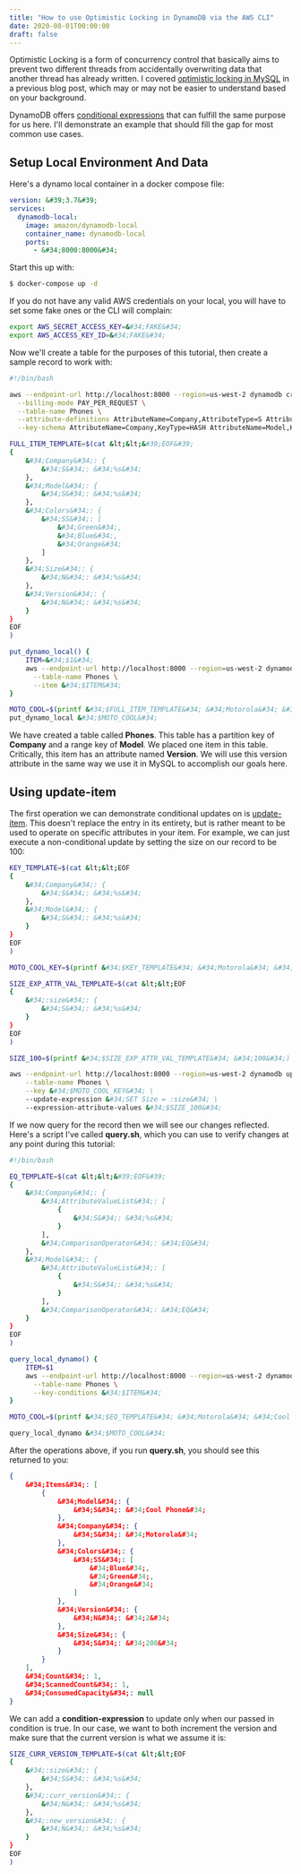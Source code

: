 ```yaml
---
title: "How to use Optimistic Locking in DynamoDB via the AWS CLI"
date: 2020-08-01T00:00:00
draft: false
---
```


Optimistic Locking is a form of concurrency control that basically aims to prevent two different threads from accidentally overwriting data that another thread has already written. I covered [optimistic locking in MySQL](https://nickolasfisher.com/blog/Optimistic-Locking-in-MySQLExplain-Like-Im-Five) in a previous blog post, which may or may not be easier to understand based on your background.

DynamoDB offers [conditional expressions](https://docs.aws.amazon.com/amazondynamodb/latest/developerguide/Expressions.ConditionExpressions.html) that can fulfill the same purpose for us here. I&#39;ll demonstrate an example that should fill the gap for most common use cases.

## Setup Local Environment And Data

Here&#39;s a dynamo local container in a docker compose file:

``` yaml
version: &#39;3.7&#39;
services:
  dynamodb-local:
    image: amazon/dynamodb-local
    container_name: dynamodb-local
    ports:
      - &#34;8000:8000&#34;

```

Start this up with:

``` bash
$ docker-compose up -d

```

If you do not have any valid AWS credentials on your local, you will have to set some fake ones or the CLI will complain:

``` bash
export AWS_SECRET_ACCESS_KEY=&#34;FAKE&#34;
export AWS_ACCESS_KEY_ID=&#34;FAKE&#34;

```

Now we&#39;ll create a table for the purposes of this tutorial, then create a sample record to work with:

``` bash
#!/bin/bash

aws --endpoint-url http://localhost:8000 --region=us-west-2 dynamodb create-table \
  --billing-mode PAY_PER_REQUEST \
  --table-name Phones \
  --attribute-definitions AttributeName=Company,AttributeType=S AttributeName=Model,AttributeType=S \
  --key-schema AttributeName=Company,KeyType=HASH AttributeName=Model,KeyType=RANGE

FULL_ITEM_TEMPLATE=$(cat &lt;&lt;&#39;EOF&#39;
{
    &#34;Company&#34;: {
        &#34;S&#34;: &#34;%s&#34;
    },
    &#34;Model&#34;: {
        &#34;S&#34;: &#34;%s&#34;
    },
    &#34;Colors&#34;: {
        &#34;SS&#34;: [
            &#34;Green&#34;,
            &#34;Blue&#34;,
            &#34;Orange&#34;
        ]
    },
    &#34;Size&#34;: {
        &#34;N&#34;: &#34;%s&#34;
    },
    &#34;Version&#34;: {
        &#34;N&#34;: &#34;%s&#34;
    }
}
EOF
)

put_dynamo_local() {
    ITEM=&#34;$1&#34;
    aws --endpoint-url http://localhost:8000 --region=us-west-2 dynamodb put-item \
      --table-name Phones \
      --item &#34;$ITEM&#34;
}

MOTO_COOL=$(printf &#34;$FULL_ITEM_TEMPLATE&#34; &#34;Motorola&#34; &#34;Cool Phone&#34; &#34;12&#34; &#34;1&#34;)
put_dynamo_local &#34;$MOTO_COOL&#34;

```

We have created a table called **Phones**. This table has a partition key of **Company** and a range key of **Model**. We placed one item in this table. Critically, this
item has an attribute named **Version**. We will use this version attribute in the same way we use it in MySQL to accomplish our goals here.

## Using update-item

The first operation we can demonstrate conditional updates on is [update-item](https://docs.aws.amazon.com/cli/latest/reference/dynamodb/update-item.html). This doesn&#39;t replace the entry in its entirety, but is rather meant to be used to operate on specific attributes in your item. For example, we can just execute a non-conditional update by setting the size on our record to be 100:

``` bash
KEY_TEMPLATE=$(cat &lt;&lt;EOF
{
    &#34;Company&#34;: {
        &#34;S&#34;: &#34;%s&#34;
    },
    &#34;Model&#34;: {
        &#34;S&#34;: &#34;%s&#34;
    }
}
EOF
)

MOTO_COOL_KEY=$(printf &#34;$KEY_TEMPLATE&#34; &#34;Motorola&#34; &#34;Cool Phone&#34;)

SIZE_EXP_ATTR_VAL_TEMPLATE=$(cat &lt;&lt;EOF
{
    &#34;:size&#34;: {
        &#34;S&#34;: &#34;%s&#34;
    }
}
EOF
)

SIZE_100=$(printf &#34;$SIZE_EXP_ATTR_VAL_TEMPLATE&#34; &#34;100&#34;)

aws --endpoint-url http://localhost:8000 --region=us-west-2 dynamodb update-item \
    --table-name Phones \
    --key &#34;$MOTO_COOL_KEY&#34; \
    --update-expression &#34;SET Size = :size&#34; \
    --expression-attribute-values &#34;$SIZE_100&#34;

```

If we now query for the record then we will see our changes reflected. Here&#39;s a script I&#39;ve called **query.sh**, which you can use to verify changes at any point during this tutorial:

``` bash
#!/bin/bash

EQ_TEMPLATE=$(cat &lt;&lt;&#39;EOF&#39;
{
    &#34;Company&#34;: {
        &#34;AttributeValueList&#34;: [
            {
                &#34;S&#34;: &#34;%s&#34;
            }
        ],
        &#34;ComparisonOperator&#34;: &#34;EQ&#34;
    },
    &#34;Model&#34;: {
        &#34;AttributeValueList&#34;: [
            {
                &#34;S&#34;: &#34;%s&#34;
            }
        ],
        &#34;ComparisonOperator&#34;: &#34;EQ&#34;
    }
}
EOF
)

query_local_dynamo() {
    ITEM=$1
    aws --endpoint-url http://localhost:8000 --region=us-west-2 dynamodb query \
      --table-name Phones \
      --key-conditions &#34;$ITEM&#34;
}

MOTO_COOL=$(printf &#34;$EQ_TEMPLATE&#34; &#34;Motorola&#34; &#34;Cool Phone&#34;)

query_local_dynamo &#34;$MOTO_COOL&#34;

```

After the operations above, if you run **query.sh**, you should see this returned to you:

``` json
{
    &#34;Items&#34;: [
        {
            &#34;Model&#34;: {
                &#34;S&#34;: &#34;Cool Phone&#34;
            },
            &#34;Company&#34;: {
                &#34;S&#34;: &#34;Motorola&#34;
            },
            &#34;Colors&#34;: {
                &#34;SS&#34;: [
                    &#34;Blue&#34;,
                    &#34;Green&#34;,
                    &#34;Orange&#34;
                ]
            },
            &#34;Version&#34;: {
                &#34;N&#34;: &#34;2&#34;
            },
            &#34;Size&#34;: {
                &#34;S&#34;: &#34;200&#34;
            }
        }
    ],
    &#34;Count&#34;: 1,
    &#34;ScannedCount&#34;: 1,
    &#34;ConsumedCapacity&#34;: null
}

```

We can add a **condition-expression** to update only when our passed in condition is true. In our case, we want to both increment the version and make sure that the current version is what we assume it is:

``` bash
SIZE_CURR_VERSION_TEMPLATE=$(cat &lt;&lt;EOF
{
    &#34;:size&#34;: {
        &#34;S&#34;: &#34;%s&#34;
    },
    &#34;:curr_version&#34;: {
        &#34;N&#34;: &#34;%s&#34;
    },
    &#34;:new_version&#34;: {
        &#34;N&#34;: &#34;%s&#34;
    }
}
EOF
)

